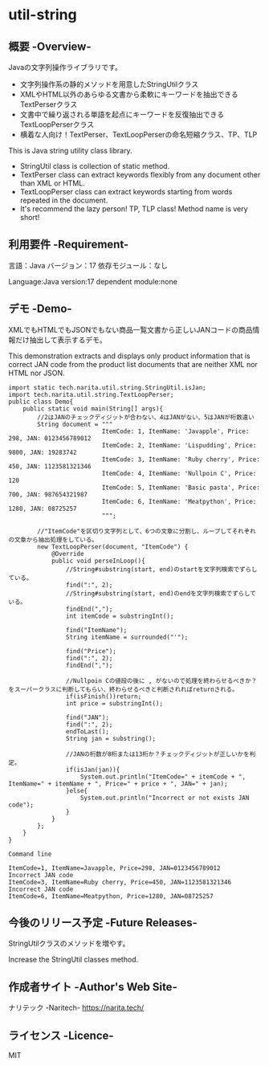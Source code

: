 # util-string

## 概要 -Overview-

Javaの文字列操作ライブラリです。
- 文字列操作系の静的メソッドを用意したStringUtilクラス
- XMLやHTML以外のあらゆる文書から柔軟にキーワードを抽出できるTextPerserクラス
- 文書中で繰り返される単語を起点にキーワードを反復抽出できるTextLoopPerserクラス
- 横着な人向け！TextPerser、TextLoopPerserの命名短縮クラス、TP、TLP

This is Java string utility class library.
- StringUtil class is collection of static method.
- TextPerser class can extract keywords flexibly from any document other than XML or HTML.
- TextLoopPerser class can extract keywords starting from words repeated in the document.
- It's recommend the lazy person! TP, TLP class! Method name is very short!

## 利用要件 -Requirement-

言語：Java
バージョン：17
依存モジュール：なし

Language:Java
version:17
dependent module:none

## デモ -Demo-

XMLでもHTMLでもJSONでもない商品一覧文書から正しいJANコードの商品情報だけ抽出して表示するデモ。

This demonstration extracts and displays only product information that is correct JAN code from the product list documents that are neither XML nor HTML nor JSON.

```
import static tech.narita.util.string.StringUtil.isJan;
import tech.narita.util.string.TextLoopPerser;
public class Demo{
    public static void main(String[] args){
        //2はJANのチェックディジットが合わない、4はJANがない、5はJANが桁数違い
        String document = """
                          ItemCode: 1, ItemName: 'Javapple', Price: 298, JAN: 0123456789012
                          ItemCode: 2, ItemName: 'Lispudding', Price: 9800, JAN: 19283742
                          ItemCode: 3, ItemName: 'Ruby cherry', Price: 450, JAN: 1123581321346
                          ItemCode: 4, ItemName: 'Nullpoin C', Price: 120
                          ItemCode: 5, ItemName: 'Basic pasta', Price: 700, JAN: 987654321987
                          ItemCode: 6, ItemName: 'Meatpython', Price: 1280, JAN: 08725257
                          """;
                          
        //"ItemCode"を区切り文字列として、6つの文章に分割し、ループしてそれぞれの文章から抽出処理をしている。
        new TextLoopPerser(document, "ItemCode") {
            @Override
            public void perseInLoop(){
                //String#substring(start, end)のstartを文字列検索でずらしている。
                find(":", 2);
                //String#substring(start, end)のendを文字列検索でずらしている。
                findEnd(",");
                int itemCode = substringInt();
                
                find("ItemName");
                String itemName = surrounded("'");
                
                find("Price");
                find(":", 2);
                findEnd(",");
                
                //Nullpoin Cの値段の後に , がないので処理を終わらせるべきか？をスーパークラスに判断してもらい、終わらせるべきと判断されればreturnされる。
                if(isFinish())return;
                int price = substringInt();
                
                find("JAN");
                find(":", 2);
                endToLast();
                String jan = substring();
                
                //JANの桁数が8桁または13桁か？チェックディジットが正しいかを判定。
                if(isJan(jan)){
                    System.out.println("ItemCode=" + itemCode + ", ItemName=" + itemName + ", Price=" + price + ", JAN=" + jan);
                }else{
                    System.out.println("Incorrect or not exists JAN code");
                }
            }
        };
    }
}
```

```
Command line

ItemCode=1, ItemName=Javapple, Price=298, JAN=0123456789012
Incorrect JAN code
ItemCode=3, ItemName=Ruby cherry, Price=450, JAN=1123581321346
Incorrect JAN code
ItemCode=6, ItemName=Meatpython, Price=1280, JAN=08725257
```

## 今後のリリース予定 -Future Releases-

StringUtilクラスのメソッドを増やす。

Increase the StringUtil classes method.

## 作成者サイト -Author's Web Site-

ナリテック -Naritech-
https://narita.tech/

## ライセンス -Licence-

MIT
